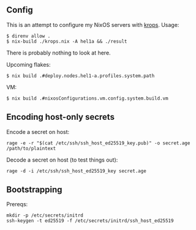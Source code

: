 Config
------

This is an attempt to configure my NixOS servers with [krops][1]. Usage:

    $ direnv allow .
    $ nix-build ./krops.nix -A hel1a && ./result

There is probably nothing to look at here.

Upcoming flakes:

    $ nix build .#deploy.nodes.hel1-a.profiles.system.path

VM:

    $ nix build .#nixosConfigurations.vm.config.system.build.vm

Encoding host-only secrets
--------------------------

Encode a secret on host:

    rage -e -r "$(cat /etc/ssh/ssh_host_ed25519_key.pub)" -o secret.age /path/to/plaintext

Decode a secret on host (to test things out):

    rage -d -i /etc/ssh/ssh_host_ed25519_key secret.age

Bootstrapping
-------------

Prereqs:

    mkdir -p /etc/secrets/initrd
    ssh-keygen -t ed25519 -f /etc/secrets/initrd/ssh_host_ed25519

[1]: https://cgit.krebsco.de/krops/about/

